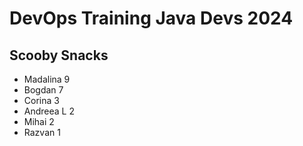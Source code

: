 # DevOps Training Java Devs 2024

## Scooby Snacks

- Madalina 9
- Bogdan 7
- Corina 3
- Andreea L 2
- Mihai 2
- Razvan 1
